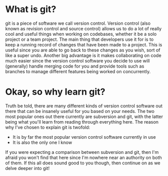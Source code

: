 # What is git?

git is a piece of software we call version control. Version control (also known as revision control and source control) allows us to do a lot of really cool and useful things when working on codebases, whether it be a solo project or a team project. The main thing that developers use it for is to keep a running record of changes that have been made to a project. This is useful since you are able to go back to these changes as you wish, sort of like a super undo. Another big advantage is it makes collaborating on code much easier since the version control software you decide to use will (generally) handle merging code for you and provide tools such as branches to manage different features being worked on concurrently.

# Okay, so why learn git?

Truth be told, there are many different kinds of version control software out there that can be insanely useful for you based on your needs. The two most popular ones out there currently are subversion and git, with the latter being what you'll learn from reading through everything here. The reason why I've chosen to explain git is twofold:

- It is by far the most popular version control software currently in use
- It is also the only one I know

If you were expecting a comparison between subversion and git, then I'm afraid you won't find that here since I'm nowhere near an authority on both of them. If this all does sound good to you though, then continue on as we delve deeper into git!
